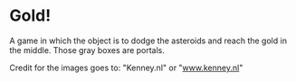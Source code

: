# Gold!
A game in which the object is to dodge the asteroids and reach the gold in the middle. Those gray boxes are portals. 



Credit for the images goes to: "Kenney.nl" or "www.kenney.nl"
